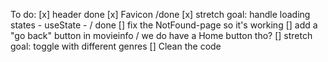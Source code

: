 To do:
[x] header done
[x] Favicon /done
[x] stretch goal: handle loading states - useState - / done
[] fix the NotFound-page so it's working
[] add a "go back" button in movieinfo / we do have a Home button tho?
[] stretch goal: toggle with different genres
[] Clean the code
